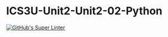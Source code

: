 # ICS3U-Unit2-Unit2-02-Python

[![GitHub's Super Linter](https://github.com/Samuel-Webster-178/ICS3U-Unit2-Unit2-02-Python/workflows/GitHub's%20Super%20Linter/badge.svg)](https://github.com/Samuel-Webster-178/ICS3U-Unit2-Unit2-02-Python/actions)

